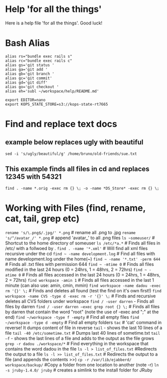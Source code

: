 # Help 'for all the things'

Here is a help file 'for all the things'. Good luck!
# Bash Alias

```
alias rs="bundle exec rails s"
alias rc="bundle exec rails c"
alias gs='git status '
alias ga='git add '
alias gb='git branch '
alias gc='git commit'
alias gd='git diff'
alias go='git checkout '
alias eh='subl ~/workspace/help/README.md'

export EDITOR=nano
export KOPS_STATE_STORE=s3://kops-state-rt7665
```

# Find and replace text docs
## example below replaces ugly with beautiful
`sed -i 's/ugly/beautiful/g' /home/bruno/old-friends/sue.txt`

## This example finds all files in cd and replaces 12345 with 54321
`find . -name *.orig -exec rm {} \; -o -name *DS_Store* -exec rm {} \;`

# Working with Files (find, rename, cat, tail, grep etc)
`rename 's/\.png$/.jpg/' *.png`	 # rename all .png to .jpg
`rename 's/^/avatar_/' *.png`		# append 'avatar_' to all .png files
`ls ~someuser/`	# Shortcut to the home directory of someuser
`ls /etc/*a.*` 	# Finds all files in /etc/ with a follwoed by .
`find . -name '*.xml'` 	# Will find all xml files recursive under the cd
`find ~ -name development.log` 		# Find all files with name development.log under the home(~)
`find ~ -name '*.txt' -perm 644`		# Finds all .txt files with permission 644
`find ~ -mtime 0`						# Finds all files modified in the last 24 hours (0 = 24hrs, 1 = 48hrs, 2 = 72hrs)
`find ~ -atime 0`						# Finds all files accessed in the last 24 hours (0 = 24hrs, 1 = 48hrs, 2 = 72hrs)
`find workspace -amin 1`				# Finds all files accessed in the last 1 minute (can also use: amin, cmin, mmin)
`find workspace -name dadou -exec rm '{}' \;`	# Finds and deletes all found (test the find on it's own first!)
`find workspace -name CVS -type d -exec rm -r '{}' \;`	# Finds and recursive deletes all CVS folders under workspace
`find / -user darren`			- Finds all files by darren
`find / -user darren –exec grep root {} \;` # Finds all files by darren that contain the word "root" (note the use of -exec and "\;" at the end)
`find ~/workspace -type f -empty` # Find all empty files
`find ~/workspace -type d -empty` # Find all empty folders
`tac` 	# 'cat' command in reverse! It dumps content of file in reverse
`tail` 	- shows the last 10 lines of a file
`tail -40 /etc/sometime.txt`	# Dumps last 40 lines of sometime.txt
`tail –f`	- shows the last lines of a file and adds to the output as the file grows
`grep -r dadou ./workspace/*`  # Find everything in the workspace that contains the word dadou in the file 
`ls -l > list_of_files.txt` #Redirects the output to a file
`ls -l >> list_of_files.txt` # Redirects the output to a file (and appends the contents >>)
`cp -r /var/lib/ejabberd/ workspace/backup/` 	#Copy a folder from one location to another (note -r)
`ln -s jruby-1.4.0/ jruby` # creates a simlink to the install folder for JRuby

